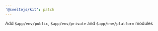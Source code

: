 ```yaml
---
'@sveltejs/kit': patch
---
```


Add `$app/env/public`, `$app/env/private` and `$app/env/platform` modules
